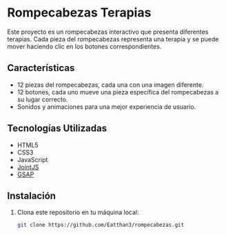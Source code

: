 # Rompecabezas Terapias

Este proyecto es un rompecabezas interactivo que presenta diferentes terapias. Cada pieza del rompecabezas representa una terapia y se puede mover haciendo clic en los botones correspondientes.

## Características

- 12 piezas del rompecabezas, cada una con una imagen diferente.
- 12 botones, cada uno mueve una pieza específica del rompecabezas a su lugar correcto.
- Sonidos y animaciones para una mejor experiencia de usuario.

## Tecnologías Utilizadas

- HTML5
- CSS3
- JavaScript
- [JointJS](https://www.jointjs.com/)
- [GSAP](https://greensock.com/gsap/)

## Instalación

1. Clona este repositorio en tu máquina local:
   ```sh
   git clone https://github.com/Eatthan3/rompecabezas.git
